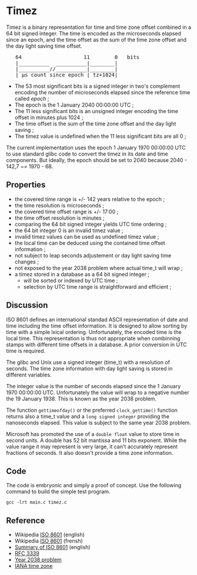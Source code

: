 # Timez

Timez is a binary representation for time and time zone offset combined in a 64 bit signed integer. The time is encoded as the microseconds elapsed since an epoch, and the time offset as the sum of the time zone offset and the day light saving time offset. 

<pre>
   64                    11        0   bits
   |__________  __________|________|
   |__________//__________|________|
   | µs count since epoch | tz+1024|
</pre>

+ The 53 most significant bits is a signed integer in two's complement encoding the number of microseconds elapsed since the reference time called *epoch* ;
+ The epoch is the 1 January 2040 00:00:00 UTC ;
+ The 11 less significant bits is an unsigned integer encoding the time offset in minutes plus 1024 ;
+ The time offset is the sum of the time zone offset and the day light saving ;
+ The timez value is undefined when the 11 less significant bits are all 0 ;

The current implementation uses the epoch 1 January 1970 00:00:00 UTC to use standard glibc code to convert the timez in its date and time components. But ideally, the epoch should be set to 2040 because 2040 - 142,7 ~= 1970 - 68.

## Properties

* the covered time range is +/- 142 years relative to the epoch ;
* the time resolution is microseconds ;
* the covered time offset range is +/- 17:00 ;
* the time offset resolution is minutes ;
* comparing the 64 bit signed integer yields UTC time ordering ;
* the 64 bit integer 0 is an invalid timez value ;
* invalid timez values can be used as undefined timez value ;
* the local time can be deduced using the contained time offset information ;
* not subject to leap seconds adjustement or day light saving time changes ;
* not exposed to the year 2038 problem where actual time_t will wrap ;
* a timez stored in a database as a 64 bit signed integer ;
    * will be sorted or indexed by UTC time ;
    * selection by UTC time range is straightforward and efficient ;

## Discussion

ISO 8601 defines an international standad ASCII representation of date and time including the time offset information. It is designed to allow sorting by time with a simple lxical ordering. Unfortunately, the encoded time is the local time. This representation is thus not appropriate when combinning stamps with different time offsets in a database. A prior conversion in UTC time is required. 

The glibc and Unix use a signed integer (time_t) with a resolution of seconds. The time zone information with day light saving is stored in different variables.

The integer value is the number of seconds elapsed since the 1 January 1970 00:00:00 UTC. Unfortunately the value will wrap to a negative number the 19 January 1938. This is known as the year 2038 problem.

The function `gettimeofday()` or the preferred `clock_gettime()` function returns also a time_t value and a `long signed integer` providing the nanoseconds elapsed. This value is subject to the same year 2038 problem.

Microsoft has promoted the use of a `double float` value to store time in second units. A double has 52 bit mantissa and 11 bits exponent. While the value range it may represent is very large, it can't accurately represent fractions of seconds. It also doesn't provide a time zone information.

## Code

The code is embryonic and simply a proof of concept. Use the following command to build the simple test program.

    gcc -lrt main.c timez.c

## Reference

+ Wikipedia [ISO 8601](https://en.wikipedia.org/wiki/ISO_8601) (english)
+ Wikipedia [ISO 8601](https://fr.wikipedia.org/wiki/ISO_8601) (frensh)
+ [Summary of ISO 8601](http://www.cl.cam.ac.uk/~mgk25/iso-time.html) (english)
+ [RFC 3339](https://tools.ietf.org/html/rfc3339)
+ [Year 2038 problem](https://en.wikipedia.org/wiki/Year_2038_problem)
+ [IANA time zone](http://www.iana.org/time-zones)
